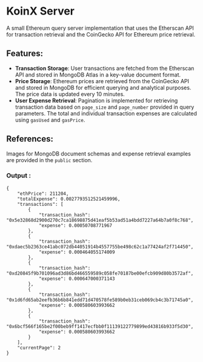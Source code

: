 # KoinX Server

A small Ethereum query server implementation that uses the Etherscan API for transaction retrieval and the CoinGecko API for Ethereum price retrieval.

## Features:

- **Transaction Storage**: User transactions are fetched from the Etherscan API and stored in MongoDB Atlas in a key-value document format.
- **Price Storage**: Ethereum prices are retrieved from the CoinGecko API and stored in MongoDB for efficient querying and analytical purposes. The price data is updated every 10 minutes.
- **User Expense Retrieval**: Pagination is implemented for retrieving transaction data based on `page_size` and `page_number` provided in query parameters. The total and individual transaction expenses are calculated using `gasUsed` and `gasPrice`.

## References:

Images for MongoDB document schemas and expense retrieval examples are provided in the `public` section.

### Output :

```
{
    "ethPrice": 211204,
    "totalExpense": 0.0027793512521459996,
    "transactions": [
        {
            "transaction_hash": "0x5e32868d2900d270c7ca18698875d41eaf5b53ad51a4bdd7227a64b7a0f8c768",
            "expense": 0.00050708771967
        },
        {
            "transaction_hash": "0xdaec5b2363ce41abc072db44051914b4557755be498c62c1a77424af2f714450",
            "expense": 0.000464055174009
        },
        {
            "transaction_hash": "0xd20845f9b701096ad3d86bd466559589c058fe70187be00efcb909d80b3572af",
            "expense": 0.000647000371143
        },
        {
            "transaction_hash": "0x1d6fd65ab2eefb36b6b841edd71d470578fe589b0eb31ceb069cb4c3b71745a0",
            "expense": 0.000580603993662
        },
        {
            "transaction_hash": "0x6bcf566f165be2f00beb9ff1417ecfbb0f11139122779899ed43816b933f5d30",
            "expense": 0.000580603993662
        }
    ],
    "currentPage": 2
}
```
